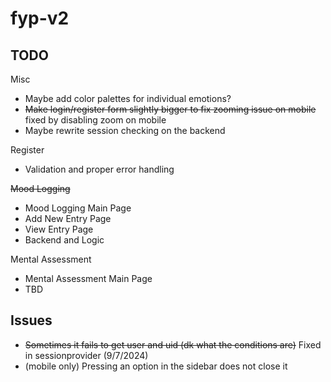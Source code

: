 # fyp-v2
 
## TODO
Misc 
- Maybe add color palettes for individual emotions?
- ~~Make login/register form slightly bigger to fix zooming issue on mobile~~ fixed by disabling zoom on mobile
- Maybe rewrite session checking on the backend

Register
- Validation and proper error handling

~~Mood Logging~~
- Mood Logging Main Page
- Add New Entry Page
- View Entry Page
- Backend and Logic


Mental Assessment
- Mental Assessment Main Page
- TBD

## Issues
- ~~Sometimes it fails to get user and uid (dk what the conditions are)~~ Fixed in sessionprovider (9/7/2024)
- (mobile only) Pressing an option in the sidebar does not close it